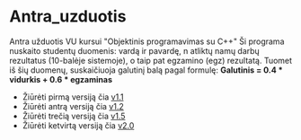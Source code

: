 # Antra_uzduotis

Antra užduotis VU kursui "Objektinis programavimas su C++"
Ši programa nuskaito studentų duomenis: vardą ir pavardę, n atliktų namų darbų rezultatus (10-balėje sistemoje), o taip pat egzamino (egz) rezultatą. Tuomet iš šių duomenų, suskaičiuoja galutinį balą pagal formulę: **Galutinis = 0.4 * vidurkis + 0.6 * egzaminas**

+ Žiūrėti pirmą versiją čia [v1.1](https://github.com/vaivapilk/Antra_uzduotis/tree/v1.1)
+ Žiūrėti antrą versiją čia [v1.2](https://github.com/vaivapilk/Antra_uzduotis/tree/v1.2)
+ Žiūrėti trečią versiją čia [v1.5](https://github.com/vaivapilk/Antra_uzduotis/tree/v1.5)
+ Žiūrėti ketvirtą versiją čia [v2.0](https://github.com/vaivapilk/Antra_uzduotis/tree/v2.0)
